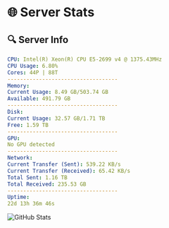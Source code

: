 # 🌐 Server Stats
## 🔍 Server Info
```yaml
CPU: Intel(R) Xeon(R) CPU E5-2699 v4 @ 1375.43MHz
CPU Usage: 6.80%
Cores: 44P | 88T
-----------------------------------
Memory:
Current Usage: 8.49 GB/503.74 GB
Available: 491.79 GB
-----------------------------------
Disk:
Current Usage: 32.57 GB/1.71 TB
Free: 1.59 TB
-----------------------------------
GPU:
No GPU detected
-----------------------------------
Network:
Current Transfer (Sent): 539.22 KB/s
Current Transfer (Received): 65.42 KB/s
Total Sent: 1.16 TB
Total Received: 235.53 GB
-----------------------------------
Uptime:
22d 13h 36m 46s
```
![GitHub Stats](https://img.shields.io/badge/Updated-2025-05-12_06:45:34-blue)